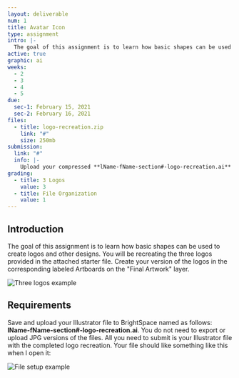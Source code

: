 ```yaml
---
layout: deliverable
num: 1
title: Avatar Icon
type: assignment
intro: |-
  The goal of this assignment is to learn how basic shapes can be used to create logos and other designs.
active: true
graphic: ai
weeks:
  - 2
  - 3
  - 4
  - 5
due:
  sec-1: February 15, 2021
  sec-2: February 16, 2021
files:
  - title: logo-recreation.zip
    link: "#"
    size: 250mb
submission:
  link: "#"
  info: |-
    Upload your compressed **lName-fName-section#-logo-recreation.ai** file on Brightspace.
grading:
  - title: 3 Logos
    value: 3
  - title: File Organization
    value: 1
---
```


## Introduction

The goal of this assignment is to learn how basic shapes can be used to create logos and other designs. You will be recreating the three logos provided in the attached starter file. Create your version of the logos in the corresponding labeled Artboards on the "Final Artwork" layer.

![Three logos example]({{site.baseurl}}/images/exercises/exercise-1/3-logos.jpg)

## Requirements

Save and upload your Illustrator file to BrightSpace named as follows: **lName-fName-section#-logo-recreation.ai**. You do not need to export or upload JPG versions of the files. All you need to submit is your Illustrator file with the completed logo recreation. Your file should like something like this when I open it:

![File setup example]({{site.baseurl}}/images/exercises/exercise-1/logo-recreation-example.png)
